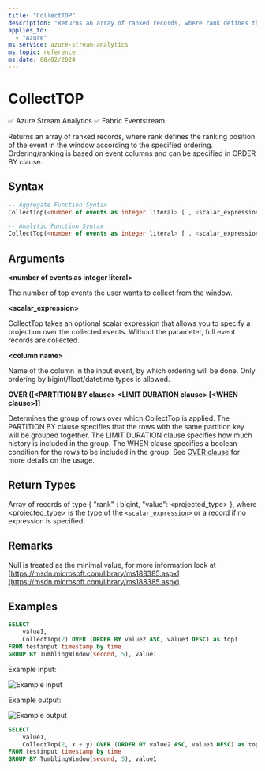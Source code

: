 ```yaml
---
title: "CollectTOP"
description: "Returns an array of ranked records, where rank defines the ranking position of the event in the window according to the specified ordering."
applies_to: 
  - "Azure"
ms.service: azure-stream-analytics
ms.topic: reference
ms.date: 08/02/2024
---
```


# CollectTOP
:white_check_mark: Azure Stream Analytics :white_check_mark: Fabric Eventstream

Returns an array of ranked records, where rank defines the ranking position of the event in the window according to the specified ordering. Ordering/ranking is based on event columns and can be specified in ORDER BY clause.  
  
 ## Syntax  
  
```SQL
-- Aggregate Function Syntax
CollectTop(<number of events as integer literal> [ , <scalar_expression> ]) OVER (ORDER BY (<column name> [ASC |DESC])+)

-- Analytic Function Syntax
CollectTop(<number of events as integer literal> [ , <scalar_expression> ]) OVER ([<PARTITION BY clause>] ORDER BY (<column name> [ASC | DESC])+ <LIMIT DURATION clause>  [<WHEN clause>])
```
  
## Arguments  
**\<number of events as integer literal>**  
  
 The number of top events the user wants to collect from the window.

**\<scalar_expression>**

 CollectTop takes an optional scalar expression that allows you to specify a projection over the collected events. Without the parameter, full event records are collected.

**\<column name>**  
  
 Name of the column in the input event, by which ordering will be done. Only ordering by bigint/float/datetime types is allowed.

**OVER ([\<PARTITION BY clause> \<LIMIT DURATION clause> [\<WHEN clause>]]**

Determines the group of rows over which CollectTop is applied. The PARTITION BY clause specifies that the rows with the same partition key will be grouped together. The LIMIT DURATION clause specifies how much history is included in the group. The WHEN clause specifies a boolean condition for the rows to be included in the group. See [OVER clause](over-azure-stream-analytics.md) for more details on the usage.

## Return Types  
 Array of records of type { "rank" : bigint, "value": <projected_type>  }, where <projected_type> is the type of the `<scalar_expression>` or a record if no expression is specified. 
  
## Remarks  
 Null is treated as the minimal value, for more information look at [https://msdn.microsoft.com/library/ms188385.aspx](https://msdn.microsoft.com/library/ms188385.aspx)  
  
## Examples  
  
```SQL  
SELECT   
    value1,  
    CollectTop(2) OVER (ORDER BY value2 ASC, value3 DESC) as top1  
FROM testinput timestamp by time  
GROUP BY TumblingWindow(second, 5), value1  
```  
  
 Example input:  
  
![Example input](media/sa-collecttop-inputv2.png)
  
 Example output:  

![Example output](media/sa-collecttop-output.png)


```SQL  
SELECT   
    value1,  
    CollectTop(2, x + y) OVER (ORDER BY value2 ASC, value3 DESC) as top1  
FROM testinput timestamp by time  
GROUP BY TumblingWindow(second, 5), value1  
```  
